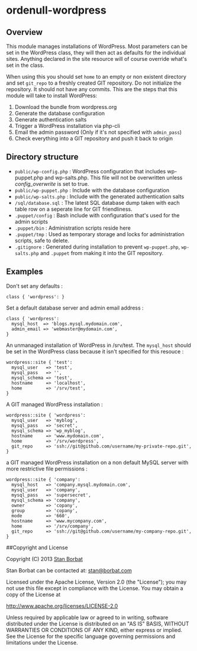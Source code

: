 # ordenull-wordpress

## Overview

This module manages installations of WordPress. Most parameters can be set in the WordPress class,
they will then act as defaults for the individual sites. Anything declared in the site resource
will of course override what's set in the class.

When using this you should set `home` to an empty or non existent directory and set `git_repo` to
a freshly created GIT repository. Do not initialize the repository. It should not have any commits.
This are the steps that this module will take to install WordPress:

 1. Download the bundle from wordpress.org
 2. Generate the database configuration
 3. Generate authentication salts
 4. Trigger a WordPress installation via php-cli
 5. Email the admin password (Only if it's not specified with `admin_pass`)
 6. Check everything into a GIT repository and push it back to origin

## Directory structure

* `public/wp-config.php` : WordPress configuration that includes wp-puppet.php and wp-salts.php. This file will not be overwritten unless *config_overwrite* is set to true.
* `public/wp-puppet.php` : Include with the database configuration
* `public/wp-salts.php` : Include with the generated authentication salts
* `/sql/database.sql` : The latest SQL database dump taken with each table row on a seperate line for GIT friendliness.
* `.puppet/config` : Bash include with configuration that's used for the admin scripts
* `.puppet/bin` : Administration scripts reside here
* `.puppet/tmp` : Used as temporary storage and locks for administration scripts, safe to delete.
* `.gitignore` : Generated during installation to prevent `wp-puppet.php`, `wp-salts.php` and `.puppet` from making it into the GIT repository.

## Examples

Don't set any defaults :

    class { 'wordpress': }

Set a default database server and admin email address :  

    class { 'wordpress':
      mysql_host  => 'blogs.mysql.mydomain.com',
      admin_email => 'webmaster@mydomain.com',
    }

An unmanaged installation of WordPress in /srv/test. The `mysql_host` should be
set in the WordPress class because it isn't specified for this resouce :

    wordpress::site { 'test':
      mysql_user   => 'test',
      mysql_pass   => '',
      mysql_schema => 'test',
      hostname     => 'localhost',
      home         => '/srv/test',
    }

A GIT managed WordPress installation :

    wordpress::site { 'wordpress':
      mysql_user   => 'myblog',
      mysql_pass   => 'secret',
      mysql_schema => 'wp_myblog',
      hostname     => 'www.mydomain.com',
      home         => '/srv/wordpress',
      git_repo     => 'ssh://git@github.com/username/my-private-repo.git',
    }

a GIT managed WordPress installation on a non default MySQL server with more
restrictive file permissions :

    wordpress::site { 'company':
      mysql_host   => 'company.mysql.mydomain.com',
      mysql_user   => 'company',
      mysql_pass   => 'supersecret',
      mysql_schema => 'company',
      owner        => 'copany',
      group        => 'copany',
      mode         => '660',
      hostname     => 'www.mycompany.com',
      home         => '/srv/company',
      git_repo     => 'ssh://git@github.com/username/my-company-repo.git',
    }

##Copyright and License

Copyright (C) 2013 [Stan Borbat](http://stan.borbat.com)

Stan Borbat can be contacted at: stan@borbat.com

Licensed under the Apache License, Version 2.0 (the "License");
you may not use this file except in compliance with the License.
You may obtain a copy of the License at

  http://www.apache.org/licenses/LICENSE-2.0

Unless required by applicable law or agreed to in writing, software
distributed under the License is distributed on an "AS IS" BASIS,
WITHOUT WARRANTIES OR CONDITIONS OF ANY KIND, either express or implied.
See the License for the specific language governing permissions and
limitations under the License.

